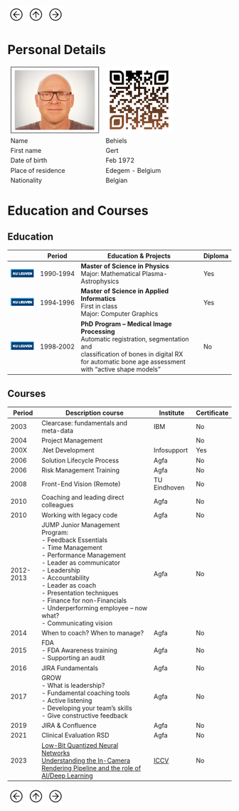 <a href="Ambition.html"><img src="images/prev.png" width="40" height="40"></a>
<a href="index.html"><img src="images/back.png" width="40" height="40"></a>
<a href="Work.html"><img src="images/next.png" width="40" height="40"></a>

# Personal Details 

<table class="tg">
<thead>
  <tr>
    <td class="tg-73oq"><a href="https://gearlux.github.io/"><img src="images/Profile.png" width="200" height="150"></a></td>
    <td class="tg-73oq"><a href="https://gearlux.github.io/">
                        <img src="images/qr-code.png" width="150" height="150"></a></td>
  </tr>
  <tr>
    <td class="tg-73oq">Name</td>
    <td class="tg-73oq">Behiels</td>
  </tr>
  <tr>
    <td class="tg-73oq">First name</td>
    <td class="tg-73oq">Gert</td>
  </tr>
  <tr>
    <td class="tg-73oq">Date of birth</td>
    <td class="tg-73oq">Feb 1972</td>
  </tr>
  <tr>
    <td class="tg-73oq">Place of residence</td>
    <td class="tg-73oq">Edegem - Belgium</td>
  </tr>
  <tr>
    <td class="tg-73oq">Nationality</td>
    <td class="tg-73oq">Belgian</td>
  </tr>
</thead>
</table>

# Education and Courses

## Education

|	  | Period	| Education & Projects	| Diploma |
| --- | ------- | --------------------- | ------- |
| [<img src="images/kuleuven2.png" width="100">](https://www.kuleuven.be/kuleuven/) | 1990&#x2011;1994 | **Master of Science in Physics** <br> Major: Mathematical Plasma-Astrophysics | Yes |
| [<img src="images/kuleuven2.png" width="100">](https://www.kuleuven.be/kuleuven/) | 1994&#x2011;1996	| **Master of Science in Applied Informatics** <br> First in class <br> Major: Computer Graphics | Yes |
| [<img src="images/kuleuven2.png" width="100">](https://www.kuleuven.be/kuleuven/) | 1998&#x2011;2002	 | **PhD Program – Medical Image Processing** <br> Automatic registration, segmentation and <br> classification of bones in digital RX <br> for automatic bone age assessment with “active shape models” | No |

## Courses

| Period | Description course | Institute | Certificate |
| ------ | ------------------ | --------- | ----------- |
| 2003	| Clearcase: fundamentals and meta-data | IBM    | No |
| 2004	| Project Management	                  |    | No |
| 200X	| .Net Development	| Infosupport	| Yes |
| 2006	| Solution Lifecycle Process | Agfa |No |
| 2006	| Risk Management Training	| Agfa | No |
|	2008  | Front-End Vision (Remote)	| TU Eindhoven | No |
| 2010	| Coaching and leading direct colleagues | Agfa | No |
| 2010  | Working with legacy code | Agfa | No |
| 2012-2013	| JUMP  Junior Management Program: <br> -	Feedback Essentials <br>  -	Time Management <br>  -	Performance Management <br>  -	Leader as communicator <br>   -	Leadership <br>  -	Accountability <br>  -	Leader as coach <br>  -	Presentation techniques <br>  -	Finance for non-Financials <br>  -	Underperforming employee – now what? <br>  -	Communicating vision	| Agfa | No |
| 2014 | When to coach? When to manage?	| Agfa | No |
|	2015| FDA <br>  -	FDA Awareness training <br>  -	Supporting an audit	| Agfa | No |
| 2016 | JIRA Fundamentals | Agfa | No |
| 2017 | GROW <br>  -	What is leadership? <br>  -	Fundamental coaching tools <br>  -	Active listening <br>  -	Developing your team’s skills <br>  -	Give constructive feedback	| Agfa | No |
| 2019 | JIRA & Confluence |Agfa | No |
| 2021 | Clinical Evaluation RSD | Agfa | No |
| 2023 | [Low-Bit Quantized Neural Networks](https://sites.google.com/view/lbqnn-iccv-23/home) <br> [Understanding the In-Camera Rendering Pipeline and the role of AI/Deep Learning](https://www.eecs.yorku.ca/~mbrown/ICCV2023_Brown.html) | [ICCV](https://iccv2023.thecvf.com/) | No |

<a href="Ambition.html"><img src="images/prev.png" width="40" height="40"></a>
<a href="index.html"><img src="images/back.png" width="40" height="40"></a>
<a href="Work.html"><img src="images/next.png" width="40" height="40"></a>
